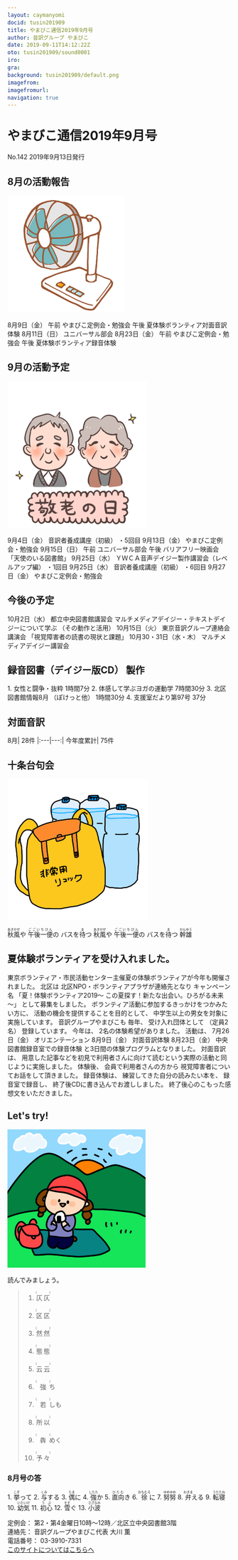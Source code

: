 ```yaml
---
layout: caymanyomi
docid: tusin201909
title: やまびこ通信2019年9月号
author: 音訳グループ やまびこ
date: 2019-09-11T14:12:22Z
oto: tusin201909/sound0001
iro: 
gra: 
background: tusin201909/default.png
imagefrom: 
imagefromurl: 
navigation: true
---
```

   

# <span data-dur="4.405" data-begin="2.050" id="xmri_0001">やまびこ通信2019年9月号</span>

<span data-dur="2.706" data-begin="6.455" id="xmri_0002">No.142</span>
<span data-dur="4.494" data-begin="9.161" id="xmri_0003">2019年9月13日発行</span>

## <span data-dur="2.816" data-begin="17.897" id="xmri_0006">8月の活動報告</span>

<img class="migi" src="media/tusin201909/cut1.png" alt="" />


<span data-dur="2.396" data-begin="20.713" id="xmri_0007">8月9日（金）</span>
<span data-dur="1.097" data-begin="23.109" id="xmri_0008">午前</span>
<span data-dur="3.786" data-begin="24.206" id="xmri_0009">やまびこ定例会・勉強会</span>
<span data-dur="0.967" data-begin="27.992" id="xmri_000A">午後</span>
<span data-dur="4.543" data-begin="28.959" id="xmri_000B">夏体験ボランティア対面音訳体験</span>
<span data-dur="2.706" data-begin="33.502" id="xmri_000C">8月11日（日）</span>
<span data-dur="2.635" data-begin="36.208" id="xmri_000D">ユニバーサル部会</span>
<span data-dur="2.87" data-begin="38.843" id="xmri_000E">8月23日（金）</span>
<span data-dur="1.098" data-begin="41.713" id="xmri_000F">午前</span>
<span data-dur="3.786" data-begin="42.811" id="xmri_0010">やまびこ定例会・勉強会</span>
<span data-dur="0.966" data-begin="46.597" id="xmri_0011">午後</span>
<span data-dur="4.969" data-begin="47.563" id="xmri_0012">夏体験ボランティア録音体験</span>

## <span data-dur="2.619" data-begin="52.532" id="xmri_0013">9月の活動予定</span>

<img class="migi" src="media/tusin201909/cut2.png" alt="" />


<span data-dur="2.253" data-begin="55.151" id="xmri_0014">9月4日（金）</span>
<span data-dur="2.725" data-begin="57.404" id="xmri_0015">音訳者養成講座（初級）</span>
<span data-dur="2.13" data-begin="60.129" id="xmri_0016">・5回目</span>
<span data-dur="2.561" data-begin="62.259" id="xmri_0017">9月13日（金）</span>
<span data-dur="3.787" data-begin="64.820" id="xmri_0018">やまびこ定例会・勉強会</span>
<span data-dur="2.477" data-begin="68.607" id="xmri_0019">9月15日（日）</span>
<span data-dur="1.097" data-begin="71.084" id="xmri_001A">午前</span>
<span data-dur="2.635" data-begin="72.181" id="xmri_001B">ユニバーサル部会</span>
<span data-dur="0.966" data-begin="74.816" id="xmri_001C">午後</span>
<span data-dur="1.992" data-begin="75.782" id="xmri_001D">バリアフリー映画会</span>
<span data-dur="2.747" data-begin="77.774" id="xmri_001E">「天使のいる図書館」</span>
<span data-dur="2.598" data-begin="80.521" id="xmri_001F">9月25日（水）</span>
<span data-dur="5.398" data-begin="83.119" id="xmri_0020">ＹＷＣＡ音声デイジー製作講習会（レベルアップ編）</span>
<span data-dur="2.109" data-begin="88.517" id="xmri_0021">・1回目</span>
<span data-dur="2.598" data-begin="90.626" id="xmri_0022">9月25日（水）</span>
<span data-dur="2.725" data-begin="93.224" id="xmri_0023">音訳者養成講座（初級）</span>
<span data-dur="2.126" data-begin="95.949" id="xmri_0024">・6回目</span>
<span data-dur="2.688" data-begin="98.075" id="xmri_0025">9月27日（金）</span>
<span data-dur="4.486" data-begin="100.763" id="xmri_0026">やまびこ定例会・勉強会</span>

## <span data-dur="2.159" data-begin="105.249" id="xmri_0027">今後の予定</span>

<span data-dur="2.303" data-begin="107.408" id="xmri_0028">10月2日（水）</span>
<span data-dur="3.01" data-begin="109.711" id="xmri_0029">都立中央図書館講習会</span>
<span data-dur="3.959" data-begin="112.721" id="xmri_002A">マルチメディアデイジー・テキストデイジーについて学ぶ</span>
<span data-dur="2.938" data-begin="116.680" id="xmri_002B">（その動作と活用）</span>
<span data-dur="2.38" data-begin="119.618" id="xmri_002C">10月15日（火）</span>
<span data-dur="3.366" data-begin="121.998" id="xmri_002D">東京音訳グループ連絡会講演会</span>
<span data-dur="4.075" data-begin="125.364" id="xmri_002E">「視覚障害者の読書の現状と課題」</span>
<span data-dur="5.189" data-begin="129.439" id="xmri_002F">10月30・31日（水・木）</span>
<span data-dur="4.107" data-begin="134.628" id="xmri_0030">マルチメディアデイジー講習会</span>

## <span data-dur="4.319" data-begin="138.735" id="xmri_0031">録音図書（デイジー版CD） 製作</span>

<span data-dur="1.649" data-begin="143.054" id="xmri_0032"></span>
<span data-dur="0.937" data-begin="144.703" id="xmri_0033">1.</span>
<span data-dur="2.389" data-begin="145.640" id="xmri_0034">女性と闘争・抜粋</span>
<span data-dur="2.666" data-begin="148.029" id="xmri_0035">1時間7分</span>
<span data-dur="0.732" data-begin="150.695" id="xmri_0036">2.</span>
<span data-dur="3.212" data-begin="151.427" id="xmri_0037">体感して学ぶヨガの運動学</span>
<span data-dur="2.963" data-begin="154.639" id="xmri_0038">7時間30分</span>
<span data-dur="0.993" data-begin="157.602" id="xmri_0039">3.</span>
<span data-dur="2.702" data-begin="158.595" id="xmri_003A">北区図書館情報8月</span>
<span data-dur="1.714" data-begin="161.297" id="xmri_003B">（ぽけっと他）</span>
<span data-dur="2.962" data-begin="163.011" id="xmri_003C">1時間30分</span>
<span data-dur="0.907" data-begin="165.973" id="xmri_003D">4.</span>
<span data-dur="3.3" data-begin="166.880" id="xmri_003E">支援室だより第97号</span>
<span data-dur="3.288" data-begin="170.180" id="xmri_003F">37分</span>

## <span data-dur="2.067" data-begin="173.468" id="xmri_0040">対面音訳</span>

<span data-dur="1.257" data-begin="175.535" id="xmri_0041">8月</span>|
<span data-dur="2.529" data-begin="176.792" id="xmri_0042">28件</span>
|:---|---:|
<span data-dur="1.785" data-begin="179.321" id="xmri_0043">今年度累計</span>|
<span data-dur="3.156" data-begin="181.106" id="xmri_0044">75件</span>

## <span data-dur="2.221" data-begin="184.262" id="xmri_0045">十条台句会</span>

<img class="migi" src="media/tusin201909/cut3.png" alt="" />


<span data-dur="1.309" data-begin="186.483" id="xmri_0046"><ruby>秋風<rt>あきかぜ</rt></ruby>や</span>
<span data-dur="1.702" data-begin="187.792" id="xmri_0047"><ruby>午後一便<rt>ごごいちびん</rt></ruby>の</span>
<span data-dur="2.719" data-begin="189.494" id="xmri_0048">バスを<ruby>待<rt>ま</rt></ruby>つ</span>
<span data-dur="1.309" data-begin="192.213" id="xmri_0049"><ruby>秋風<rt>あきかぜ</rt></ruby>や</span>
<span data-dur="1.702" data-begin="193.522" id="xmri_004A"><ruby>午後一便<rt>ごごいちびん</rt></ruby>の</span>
<span data-dur="2.719" data-begin="195.224" id="xmri_004B">バスを<ruby>待<rt>ま</rt></ruby>つ</span>
<span data-dur="2.711" data-begin="197.943" id="xmri_004C"><ruby>幹雄<rt>かんゆう</rt></ruby></span>

## <span data-dur="4.246" data-begin="200.654" id="xmri_004D">夏体験ボランティアを受け入れました。</span>

<span data-dur="9.124" data-begin="204.900" id="xmri_004E">東京ボランティア・市民活動センター主催夏の体験ボランティアが今年も開催されました。</span>
<span data-dur="1.114" data-begin="214.024" id="xmri_004F">北区は</span>
<span data-dur="4.909" data-begin="215.138" id="xmri_0050">北区NPO・ボランティアプラザが連絡先となり</span>
<span data-dur="1.473" data-begin="220.047" id="xmri_0051">キャンペーン名</span>
<span data-dur="3.726" data-begin="221.520" id="xmri_0052">「夏！体験ボランティア2019～</span>
<span data-dur="4.04" data-begin="225.246" id="xmri_0053">この夏探す！新たな出会い。ひろがる未来～」</span>
<span data-dur="3.702" data-begin="229.286" id="xmri_0054">として募集をしました。</span>
<span data-dur="4.352" data-begin="232.988" id="xmri_0055">ボランティア活動に参加するきっかけをつかみたい方に、</span>
<span data-dur="3.773" data-begin="237.340" id="xmri_0056">活動の機会を提供することを目的として、</span>
<span data-dur="5.284" data-begin="241.113" id="xmri_0057">中学生以上の男女を対象に実施しています。</span>
<span data-dur="2.295" data-begin="246.397" id="xmri_0058">音訳グループやまびこも</span>
<span data-dur="1.222" data-begin="248.692" id="xmri_0059">毎年、</span>
<span data-dur="1.947" data-begin="249.914" id="xmri_005A">受け入れ団体として</span>
<span data-dur="1.474" data-begin="251.861" id="xmri_005B">（定員2名）</span>
<span data-dur="2.969" data-begin="253.335" id="xmri_005C">登録しています。</span>
<span data-dur="1.175" data-begin="256.304" id="xmri_005D">今年は、</span>
<span data-dur="4.024" data-begin="257.479" id="xmri_005E">2名の体験希望がありました。</span>
<span data-dur="1.788" data-begin="261.503" id="xmri_005F">活動は、</span>
<span data-dur="2.842" data-begin="263.291" id="xmri_0060">7月26日（金）</span>
<span data-dur="2.15" data-begin="266.133" id="xmri_0061">オリエンテーション</span>
<span data-dur="2.397" data-begin="268.283" id="xmri_0062">8月9日（金）</span>
<span data-dur="2.497" data-begin="270.680" id="xmri_0063">対面音訳体験</span>
<span data-dur="2.87" data-begin="273.177" id="xmri_0064">8月23日（金）</span>
<span data-dur="4.437" data-begin="276.047" id="xmri_0065">中央図書館録音室での録音体験</span>
<span data-dur="4.688" data-begin="280.484" id="xmri_0066">と3日間の体験プログラムとなりました。</span>
<span data-dur="1.72" data-begin="285.172" id="xmri_0067">対面音訳は、</span>
<span data-dur="9.603" data-begin="286.892" id="xmri_0068">用意した記事などを初見で利用者さんに向けて読むという実際の活動と同じように実施しました。</span>
<span data-dur="1.288" data-begin="296.495" id="xmri_0069">体験後、</span>
<span data-dur="3.195" data-begin="297.783" id="xmri_006A">会員で利用者さんの方から</span>
<span data-dur="5.465" data-begin="300.978" id="xmri_006B">視覚障害者についてお話をして頂きました。</span>
<span data-dur="1.819" data-begin="306.443" id="xmri_006C">録音体験は、</span>
<span data-dur="3.129" data-begin="308.262" id="xmri_006D">練習してきた自分の読みたい本を、</span>
<span data-dur="2.256" data-begin="311.391" id="xmri_006E">録音室で録音し、</span>
<span data-dur="5.2" data-begin="313.647" id="xmri_006F">終了後CDに書き込んでお渡ししました。</span>
<span data-dur="5.831" data-begin="318.847" id="xmri_0070">終了後心のこもった感想文をいただきました。</span>

## <span data-dur="1.901" data-begin="324.678" id="xmri_0071">Let's try!</span>

<img class="migi" src="media/tusin201909/cut4.png" alt="" />


<span data-dur="2.965" data-begin="326.579" id="xmri_0072">読んでみましょう。</span>
<span data-dur="4.063" data-begin="329.544" id="xmri_0073"></span>

<blockquote markdown="1"> 
 

1. <ruby>仄仄<rt>(　　　　)</rt></ruby>

2. <ruby>区区<rt>(　　　　)</rt></ruby>

3. <ruby>然然<rt>(　　　　)</rt></ruby>

4. <ruby>態態<rt>(　　　　)</rt></ruby>

5. <ruby>云云<rt>(　　　　)</rt></ruby>

6. <ruby>強<rt>(　　　　)</rt></ruby>ち

7. <ruby>若<rt>(　　　　)</rt></ruby>しも

8. <ruby>所以<rt>(　　　　)</rt></ruby>

9. <ruby>犇<rt>(　　　　)</rt></ruby>めく

10. <ruby>予々<rt>(　　　　)</rt></ruby>

 

</blockquote>
 

 

### <span data-dur="2.482" data-begin="333.607" id="xmri_0074">8月号の答</span>

<span data-dur="0.937" data-begin="336.089" id="xmri_0075">1.</span>
<span data-dur="1.591" data-begin="337.026" id="xmri_0076"><ruby>挙<rt>こぞ</rt></ruby>って</span>
<span data-dur="0.732" data-begin="338.617" id="xmri_0077">2.</span>
<span data-dur="1.605" data-begin="339.349" id="xmri_0078"><ruby>与<rt>くみ</rt></ruby>する</span>
<span data-dur="0.993" data-begin="340.954" id="xmri_0079">3.</span>
<span data-dur="1.482" data-begin="341.947" id="xmri_007A"><ruby>偶<rt>たま</rt></ruby>に</span>
<span data-dur="0.907" data-begin="343.429" id="xmri_007B">4.</span>
<span data-dur="1.696" data-begin="344.336" id="xmri_007C"><ruby>強<rt>したた</rt></ruby>か</span>
<span data-dur="0.792" data-begin="346.032" id="xmri_007D">5.</span>
<span data-dur="1.692" data-begin="346.824" id="xmri_007E"><ruby>直向<rt>ひたむ</rt></ruby>き</span>
<span data-dur="0.993" data-begin="348.516" id="xmri_007F">6.</span>
<span data-dur="1.752" data-begin="349.509" id="xmri_0080"><ruby>徐<rt>おもむろ</rt></ruby>に</span>
<span data-dur="0.851" data-begin="351.261" id="xmri_0081">7.</span>
<span data-dur="1.784" data-begin="352.112" id="xmri_0082"><ruby>努努<rt>ゆめゆめ</rt></ruby></span>
<span data-dur="0.964" data-begin="353.896" id="xmri_0083">8.</span>
<span data-dur="1.742" data-begin="354.860" id="xmri_0084"><ruby>弁<rt>わきま</rt></ruby>える</span>
<span data-dur="0.844" data-begin="356.602" id="xmri_0085">9.</span>
<span data-dur="1.565" data-begin="357.446" id="xmri_0086"><ruby>転寝<rt>うたたね</rt></ruby></span>
<span data-dur="0.884" data-begin="359.011" id="xmri_0087">10.</span>
<span data-dur="1.656" data-begin="359.895" id="xmri_0088"><ruby>幼気<rt>いたいけ</rt></ruby></span>
<span data-dur="1.277" data-begin="361.551" id="xmri_0089">11.</span>
<span data-dur="1.306" data-begin="362.828" id="xmri_008A"><ruby>初心<rt>うぶ</rt></ruby></span>
<span data-dur="1.095" data-begin="364.134" id="xmri_008B">12.</span>
<span data-dur="1.555" data-begin="365.229" id="xmri_008C"><ruby>雪<rt>そそ</rt></ruby>ぐ</span>
<span data-dur="1.199" data-begin="366.784" id="xmri_008D">13.</span>
<span data-dur="2.785" data-begin="367.983" id="xmri_008E"><ruby>小波<rt>さざなみ</rt></ruby></span>

<span data-dur="1.273" data-begin="370.768" id="xmri_008F">定例会：</span>
<span data-dur="6.582" data-begin="372.041" id="xmri_0090">第2・第4金曜日10時～12時／北区立中央図書館3階</span>  
<span data-dur="1.447" data-begin="378.623" id="xmri_0091">連絡先：</span>
<span data-dur="4.374" data-begin="380.070" id="xmri_0092">音訳グループやまびこ代表 大川 薫</span>  
<span data-dur="1.627" data-begin="384.444" id="xmri_0093">電話番号：</span>
<span data-dur="4.069" data-begin="386.071" id="xmri_0094">03-3910-7331</span>  
<span data-dur="2.525" data-begin="390.140" id="xmri_0095"><a href="mailto:ymbk2016ml@gmail.com?Subject=やまびこウェブサイトについて" data-dur="2.282" data-begin="392.665" id="xmri_0096">このサイトについてはこちらへ</a></span>
<span data-dur="6.436" data-begin="394.947" id="xmri_0097"></span>

 <span data-dur="1.15" data-begin="401.383" id="xmri_0098"></span>

